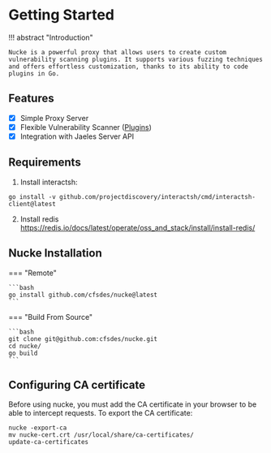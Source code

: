 # Getting Started

!!! abstract "Introduction"

    Nucke is a powerful proxy that allows users to create custom vulnerability scanning plugins. It supports various fuzzing techniques and offers effortless customization, thanks to its ability to code plugins in Go.

## Features

- [x] Simple Proxy Server
- [x] Flexible Vulnerability Scanner ([Plugins](/plugins/introduction/))
- [x] Integration with Jaeles Server API

## Requirements

1. Install interactsh:
```
go install -v github.com/projectdiscovery/interactsh/cmd/interactsh-client@latest
```

2. Install redis
https://redis.io/docs/latest/operate/oss_and_stack/install/install-redis/

## Nucke Installation

=== "Remote"

    ```bash
    go install github.com/cfsdes/nucke@latest
    ```

=== "Build From Source"

    ```bash
    git clone git@github.com:cfsdes/nucke.git
    cd nucke/
    go build
    ```

## Configuring CA certificate
Before using nucke, you must add the CA certificate in your browser to be able to intercept requests. To export the CA certificate:
```
nucke -export-ca
mv nucke-cert.crt /usr/local/share/ca-certificates/
update-ca-certificates
```